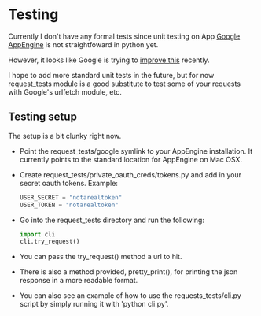 # Testing
Currently I don't have any formal tests since unit testing on App
[Google AppEngine](http://code.google.com/appengine/) is not straightfoward in
python yet.

However, it looks like Google is trying to
[improve this](http://code.google.com/appengine/docs/python/tools/localunittesting.html) recently.

I hope to add more standard unit tests in the future, but for now request_tests
module is a good substitute to test some of your requests with Google's
urlfetch module, etc.

## Testing setup
The setup is a bit clunky right now.

- Point the request_tests/google symlink to your AppEngine installation.  It
  currently points to the standard location for AppEngine on Mac OSX.
- Create request_tests/private_oauth_creds/tokens.py and add in your secret
  oauth tokens. Example:
    ``` python
    USER_SECRET = "notarealtoken"
    USER_TOKEN = "notarealtoken"
    ```
- Go into the request_tests directory and run the following:
    ``` python
    import cli
    cli.try_request()
    ```
- You can pass the try_request() method a url to hit.
- There is also a method provided, pretty_print(), for printing the json
  response in a more readable format.

- You can also see an example of how to use the requests_tests/cli.py script by
  simply running it with 'python cli.py'.
